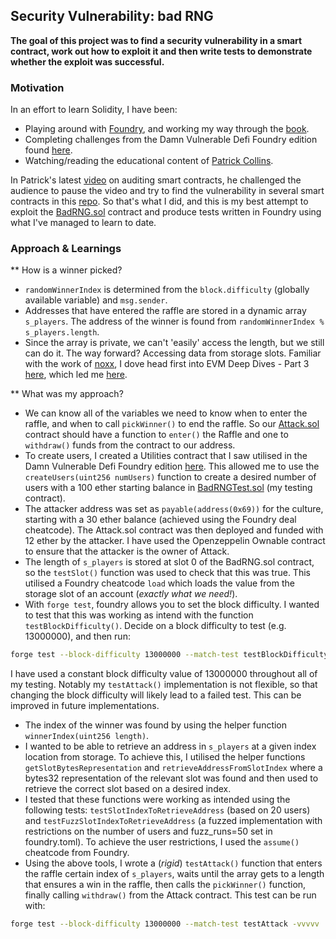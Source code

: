 ## Security Vulnerability: bad RNG
**The goal of this project was to find a security vulnerability in a smart contract, work out how to exploit it and then write tests to demonstrate whether the exploit was successful.**

### Motivation

In an effort to learn Solidity, I have been:
- Playing around with [Foundry](https://github.com/foundry-rs/foundry), and working my way through the [book](https://book.getfoundry.sh/).
- Completing challenges from the Damn Vulnerable Defi Foundry edition found [here](https://github.com/nicolasgarcia214/damn-vulnerable-defi-foundry).
- Watching/reading the educational content of [Patrick Collins](https://twitter.com/PatrickAlphaC).

In Patrick's latest [video](https://www.youtube.com/watch?v=TmZ8gH-toX0) on auditing smart contracts, he challenged the audience to pause the video and try to find the vulnerability in several smart contracts in this [repo](https://github.com/PatrickAlphaC/hardhat-security-fcc/). So that's what I did, and this is my best attempt to exploit the [BadRNG.sol](https://github.com/PatrickAlphaC/hardhat-security-fcc/blob/main/contracts/BadRNG.sol) contract and produce tests written in Foundry using what I've managed to learn to date.

### Approach & Learnings
** How is a winner picked?
- `randomWinnerIndex` is determined from the `block.difficulty` (globally available variable) and `msg.sender`.
- Addresses that have entered the raffle are stored in a dynamic array `s_players`. The address of the winner is found from `randomWinnerIndex % s_players.length`.
- Since the array is private, we can't 'easily' access the length, but we still can do it. The way forward? Accessing data from storage slots. Familiar with the work of [noxx](https://twitter.com/noxx3xxon), I dove head first into EVM Deep Dives - Part 3 [here](https://noxx.substack.com/p/evm-deep-dives-the-path-to-shadowy-3ea?s=r), which led me [here](https://programtheblockchain.com/posts/2018/03/09/understanding-ethereum-smart-contract-storage/).

** What was my approach?
- We can know all of the variables we need to know when to enter the raffle, and when to call `pickWinner()` to end the raffle. So our [Attack.sol](./src/Attack.sol) contract should have a function to `enter()` the Raffle and one to `withdraw()` funds from the contract to our address.
- To create users, I created a Utilities contract that I saw utilised in the Damn Vulnerable Defi Foundry edition [here](https://github.com/nicolasgarcia214/damn-vulnerable-defi-foundry/blob/master/test/utils/Utilities.sol). This allowed me to use the `createUsers(uint256 numUsers)` function to create a desired number of users with a 100 ether starting balance in [BadRNGTest.sol](./test/BadRNG.t.sol) (my testing contract).
- The attacker address was set as `payable(address(0x69))` for the culture, starting with a 30 ether balance (achieved using the Foundry deal cheatcode). The Attack.sol contract was then deployed and funded with 12 ether by the attacker. I have used the Openzeppelin Ownable contract to ensure that the attacker is the owner of Attack.
- The length of `s_players` is stored at slot 0 of the BadRNG.sol contract, so the `testSlot()` function was used to check that this was true. This utilised a Foundry cheatcode `load` which loads the value from the storage slot of an account (*exactly what we need!*).
- With `forge test`, foundry allows you to set the block difficulty. I wanted to test that this was working as intend with the function `testBlockDifficulty()`. Decide on a block difficulty to test (e.g. 13000000), and then run:
```sh
forge test --block-difficulty 13000000 --match-test testBlockDifficulty
```
I have used a constant block difficulty value of 13000000 throughout all of my testing. Notably my `testAttack()` implementation is not flexible, so that changing the block difficulty will likely lead to a failed test. This can be improved in future implementations.
- The index of the winner was found by using the helper function `winnerIndex(uint256 length)`.
- I wanted to be able to retrieve an address in `s_players` at a given index location from storage. To achieve this, I utilised the helper functions `getSlotBytesRepresentation` and `retrieveAddressFromSlotIndex` where a bytes32 representation of the relevant slot was found and then used to retrieve the correct slot based on a desired index. 
- I tested that these functions were working as intended using the following tests: `testSlotIndexToRetrieveAddress` (based on 20 users) and `testFuzzSlotIndexToRetrieveAddress` (a fuzzed implementation with restrictions on the number of users and fuzz_runs=50 set in foundry.toml). To achieve the user restrictions, I used the `assume()` cheatcode from Foundry.
- Using the above tools, I wrote a (*rigid*) `testAttack()` function that enters the raffle certain index of `s_players`, waits until the array gets to a length that ensures a win in the raffle, then calls the `pickWinner()` function, finally calling `withdraw()` from the Attack contract. This test can be run with:
```sh
forge test --block-difficulty 13000000 --match-test testAttack -vvvvv
```
